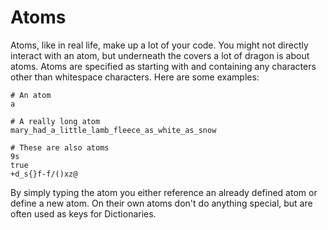 Atoms
=====

Atoms, like in real life, make up a lot of your code. You might not directly interact with an atom, but underneath the covers a lot of dragon is about atoms. Atoms are specified as starting with and containing any characters other than whitespace characters. Here are some examples:

```
# An atom
a

# A really long atom
mary_had_a_little_lamb_fleece_as_white_as_snow

# These are also atoms
9s
true
+d_s{}f-f/()xz@
```

By simply typing the atom you either reference an already defined atom or define a new atom. On their own atoms don't do anything special, but are often used as keys for Dictionaries.

